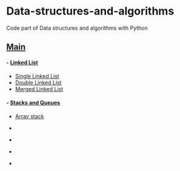 # Data-structures-and-algorithms
Code part of Data structures and algorithms with Python

## [Main](https://github.com/firdavsxon/data-structure-and-algorithms/blob/master/main.py "Main practice menu")

#### - [Linked List](https://github.com/firdavsxon/data-structure-and-algorithms/tree/master/LinkedList)

* [Single Linked List](https://github.com/firdavsxon/data-structure-and-algorithms/blob/master/LinkedList/linkedlist.py)
* [Double Linked List](https://github.com/firdavsxon/data-structure-and-algorithms/blob/master/LinkedList/doublelinkedlist.py)
* [Merged Linked List](https://github.com/firdavsxon/data-structure-and-algorithms/blob/master/LinkedList/mergedlinkedlist.py)
    
#### - [Stacks and Queues](https://github.com/firdavsxon/data-structure-and-algorithms/tree/master/Stack_and_Queues "Stacks and Queues with Pyhton")

* [Array stack](https://github.com/firdavsxon/data-structure-and-algorithms/blob/master/Stack_and_Queues/stack_array.py "Stack implementation with arrays")

* []()

* []()

* []()

* []()

        
